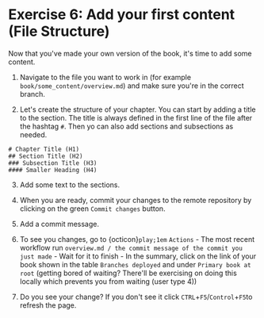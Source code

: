 # Exercise 6: Add your first content (File Structure)

Now that you've made your own version of the book, it's time to add some content. 

1. Navigate to the file you want to work in (for example `book/some_content/overview.md`) and make sure you're in the correct branch.

2. Let's create the structure of your chapter. You can start by adding a title to the section. The title is always defined in the first line of the file after the hashtag `#`. Then yo can also add sections and subsections as needed.

```
# Chapter Title (H1)
## Section Title (H2)
### Subsection Title (H3)
#### Smaller Heading (H4)
```

3. Add some text to the sections.

4. When you are ready, commit your changes to the remote repository by clicking on the green `Commit changes` button.

5. Add a commit message.

6. To see you changes, go to {octicon}`play;1em` `Actions` - The most recent workflow run `overview.md / the commit message of the commit you just made` - Wait for it to finish - In the summary, click on the link of your book shown in the table `Branches deployed` and under `Primary book at root` (getting bored of waiting? There'll be exercising on doing this locally which prevents you from waiting (user type 4))

7. Do you see your change? If you don't see it click `CTRL`+`F5`/`Control`+`F5`to refresh the page.
